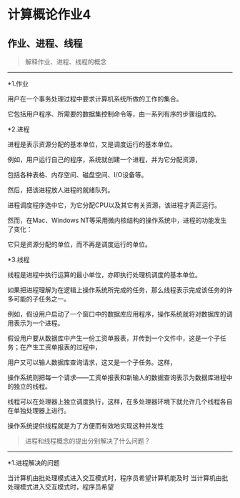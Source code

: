 # 计算概论作业4

## 作业、进程、线程

> 解释作业、进程、线程的概念

***

*1.作业
   
  用户在一个事务处理过程中要求计算机系统所做的工作的集合。
  
  它包括用户程序、所需要的数据集控制命令等，由一系列有序的步骤组成的。
  
*2.进程

  进程是表示资源分配的基本单位，又是调度运行的基本单位。
  
  例如，用户运行自己的程序，系统就创建一个进程，并为它分配资源，
  
  包括各种表格、内存空间、磁盘空间、I/O设备等。
  
  然后，把该进程放人进程的就绪队列。
  
  进程调度程序选中它，为它分配CPU以及其它有关资源，该进程才真正运行。
  
  然而，在Mac、Windows NT等采用微内核结构的操作系统中，进程的功能发生了变化：
  
  它只是资源分配的单位，而不再是调度运行的单位。
  
*3.线程
  
  线程是进程中执行运算的最小单位，亦即执行处理机调度的基本单位。
  
  如果把进程理解为在逻辑上操作系统所完成的任务，那么线程表示完成该任务的许多可能的子任务之一。
  
  例如，假设用户启动了一个窗口中的数据库应用程序，操作系统就将对数据库的调用表示为一个进程。
  
  假设用户要从数据库中产生一份工资单报表，并传到一个文件中，这是一个子任务；在产生工资单报表的过程中，
  
  用户又可以输人数据库查询请求，这又是一个子任务。这样，
  
  操作系统则把每一个请求――工资单报表和新输人的数据查询表示为数据库进程中的独立的线程。
  
  线程可以在处理器上独立调度执行，这样，在多处理器环境下就允许几个线程各自在单独处理器上进行。
  
  操作系统提供线程就是为了方便而有效地实现这种并发性


 









                                

> 进程和线程概念的提出分别解决了什么问题？

***

*1.进程解决的问题

当计算机由批处理模式进入交互模式时，程序员希望计算机能及时
当计算机由批处理模式进入交互模式时，程序员希望
  
